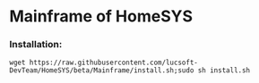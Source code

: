# Mainframe of HomeSYS

### Installation:

    wget https://raw.githubusercontent.com/lucsoft-DevTeam/HomeSYS/beta/Mainframe/install.sh;sudo sh install.sh
